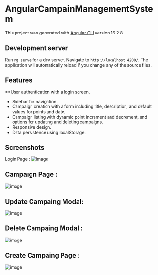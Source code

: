 # AngularCampainManagementSystem

This project was generated with [Angular CLI](https://github.com/angular/angular-cli) version 16.2.8.

## Development server

Run `ng serve` for a dev server. Navigate to `http://localhost:4200/`. The application will automatically reload if you change any of the source files.

## Features

**User authentication with a login screen.
- Sidebar for navigation.
- Campaign creation with a form including title, description, and default values for points and date.
- Campaign listing with dynamic point increment and decrement, and options for updating and deleting campaigns.
- Responsive design.
- Data persistence using localStorage.

## Screenshots

Login Page : 
![image](https://github.com/sinanyilmaz0/angular-campaign-management-system/assets/48128545/d1ed56cd-62a3-423a-a61d-9821c7baebd0)

## Campaign Page : 
![image](https://github.com/sinanyilmaz0/angular-campaign-management-system/assets/48128545/6a46811c-a595-4df3-862b-9fad36bd8a46)

## Update Campaing Modal: 
![image](https://github.com/sinanyilmaz0/angular-campaign-management-system/assets/48128545/284b9e74-fefe-436d-aa24-7318b0f73256)

## Delete Campaing Modal :
![image](https://github.com/sinanyilmaz0/angular-campaign-management-system/assets/48128545/d2342cd9-4332-48c0-97cf-ef99663b34f5)

## Create Campaing Page : 
![image](https://github.com/sinanyilmaz0/angular-campaign-management-system/assets/48128545/32488157-2b2c-4f31-8168-3a6415637685)



